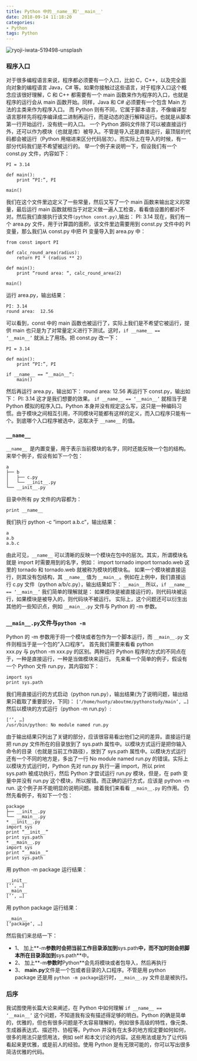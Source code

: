 ```yaml
---
title: Python 中的__name__和'__main__'
date: 2018-09-14 11:18:20
categories:
- Python
tags: Python
---
```


![ryoji-iwata-519498-unsplash](https://dinnas.github.io/assets/images/viewfront/ryoji-iwata-519498-unsplash.jpg)


### 程序入口

对于很多编程语言来说，程序都必须要有一个入口，比如 C，C++，以及完全面向对象的编程语言 Java，C# 等。如果你接触过这些语言，对于程序入口这个概念应该很好理解，C 和 C++ 都需要有一个 main 函数来作为程序的入口，也就是程序的运行会从 main 函数开始。同样，Java 和 C# 必须要有一个包含 Main 方法的主类来作为程序入口。
而 Python 则有不同，它属于脚本语言，不像编译型语言那样先将程序编译成二进制再运行，而是动态的逐行解释运行。也就是从脚本第一行开始运行，没有统一的入口。
一个 Python 源码文件除了可以被直接运行外，还可以作为模块（也就是库）被导入。不管是导入还是直接运行，最顶层的代码都会被运行（Python 用缩进来区分代码层次）。而实际上在导入的时候，有一部分代码我们是不希望被运行的。
举一个例子来说明一下，假设我们有一个 const.py 文件，内容如下：

```
PI = 3.14

def main():
    print “PI:”, PI

main()
```
我们在这个文件里边定义了一些常量，然后又写了一个 main 函数来输出定义的常量，最后运行 main 函数就相当于对定义做一遍人工检查，看看值设置的都对不对。然后我们直接执行该文件`(python const.py)`,输出：
PI: 3.14
现在，我们有一个 area.py 文件，用于计算圆的面积，该文件里边需要用到 const.py 文件中的 PI 变量，那么我们从 const.py 中把 PI 变量导入到 area.py 中：
```
from const import PI

def calc_round_area(radius):
    return PI * (radius ** 2)

def main():
    print “round area: “, calc_round_area(2)

main()
```
运行 area.py，输出结果：
```
PI: 3.14
round area:  12.56
```
可以看到，const 中的 main 函数也被运行了，实际上我们是不希望它被运行，提供 main 也只是为了对常量定义进行下测试。这时，`if __name__ == ‘__main__’` 就派上了用场。把 const.py 改一下：
```
PI = 3.14

def main():
    print “PI:”, PI

if __name__ == “__main__”:
    main()
```
然后再运行 area.py，输出如下：
round area:  12.56
再运行下 const.py，输出如下：
PI: 3.14
这才是我们想要的效果。
`if __name__ == ‘__main__’` 就相当于是 Python 模拟的程序入口。Python 本身并没有规定这么写，这只是一种编码习惯。由于模块之间相互引用，不同模块可能都有这样的定义，而入口程序只能有一个。到底哪个入口程序被选中，这取决于 `__name__` 的值。
### `__name__`
`__name__ `是内置变量，用于表示当前模块的名字，同时还能反映一个包的结构。来举个例子，假设有如下一个包：
```
a
├── b
│   ├── c.py
│   └── __init__.py
└── __init__.py
```
目录中所有 py 文件的内容都为：
```
print __name__
```
我们执行 python -c “import a.b.c”，输出结果：
```
a
a.b
a.b.c
```
由此可见，`__name__` 可以清晰的反映一个模块在包中的层次。其实，所谓模块名就是 import 时需要用到的名字，例如：
import tornado
import tornado.web
这里的 tornado 和 tornado.web 就被称为模块的模块名。
如果一个模块被直接运行，则其没有包结构，其 `__name__` 值为 `__main__`。例如在上例中，我们直接运行 c.py 文件（python a/b/c.py），输出结果如下：
`__main__`
所以，`if __name__ == ‘__main__’` 我们简单的理解就是： 如果模块是被直接运行的，则代码块被运行，如果模块是被导入的，则代码块不被运行。
实际上，这个问题还可以衍生出其他的一些知识点，例如 `__main__.py` 文件与 Python 的 -m 参数。

### `__main__.py`文件与`python -m`

Python 的 -m 参数用于将一个模块或者包作为一个脚本运行，而 `__main__.py` 文件则相当于是一个包的”入口程序“。
首先我们需要来看看 python xxx.py 与 python -m xxx.py 的区别。两种运行 Python 程序的方式的不同点在于，一种是直接运行，一种是当做模块来运行。
先来看一个简单的例子，假设有一个 Python 文件 run.py，其内容如下：
```
import sys
print sys.path
```
我们用直接运行的方式启动（python run.py），输出结果(为了说明问题，输出结果只截取了重要部分，下同)：
`[‘/home/huoty/aboutme/pythonstudy/main’, …]`
然后以模块的方式运行（python -m run.py）:
```
[‘’, …]
/usr/bin/python: No module named run.py
```
由于输出结果只列出了关键的部分，应该很容易看出他们之间的差异。直接运行是把 run.py 文件所在的目录放到了 sys.path 属性中。以模块方式运行是把你输入命令的目录（也就是当前工作路径），放到了 sys.path 属性中。以模块方式运行还有一个不同的地方是，多出了一行 No module named run.py 的错误。实际上以模块方式运行时，Python 先对 run.py 执行一遍 import，所以 print sys.path 被成功执行，然后 Python 才尝试运行 run.py 模块，但是，在 path 变量中并没有 run.py 这个模块，所以报错。而正确的运行方式，应该是 python -m run.
这个例子并不能明显的说明问题。接着我们来看看 `__main__.py` 的作用。
仍然先看例子，有如下一个包：
```
package
├── __init__.py
└── __main__.py
* __init__.py
import sys
print “__init__”
print sys.path
* __main__.py
import sys
print “__main__”
print sys.path
```
用 python -m package 运行结果：
```
__init__
[‘’, …]
__main__
[‘’, …]
```
用 python package 运行结果：
```
__main__
[‘package’, …]
```
然后我们来总结一下：
* 1、 加上**-m**参数时会把当前工作目录添加到**sys.path**中，而不加时则会把脚本所在目录添加到**sys.path**中。
* 2、 加上**-m**参数时**Python**会先将模块或者包导入，然后再执行
* 3、 **__main__.py**文件是一个包或者目录的入口程序。不管是用 python package 还是用 `python -m package`运行时，`__main__.py` 文件总是被执行。

### 后序

我试图使用长篇大论来阐述，在 Python 中如何理解 `if __name__ == ‘__main__’` 这个问题，不知道我有没有描述得足够的明白。Python 的确是简单的，优雅的，但也有很多问题是不太容易理解的，例如很多高级的特性，像元类、生成器表达式、描述符、协程等。Python 并没有在太多的地方规定要如何如何，很多的用法只是惯用法，例如 self 和本文讨论的内容。这些用法或是为了让代码看起来更优雅，或是前人的经验。使用 Python 是有无限可能的，你可以写出很多简洁优雅的代码。
